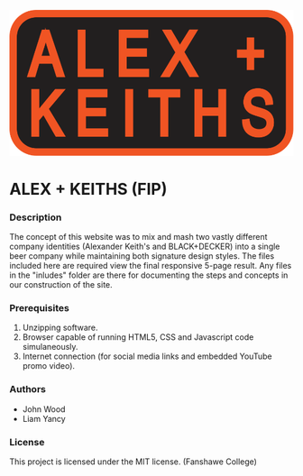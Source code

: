 ![FIP LOGO](images/AlexKeiths_Logo.svg)

# ALEX + KEITHS (FIP)

### Description
The concept of this website was to mix and mash two vastly different company identities (Alexander Keith's and BLACK+DECKER) into a single beer company while maintaining both signature design styles. The files included here are required view the final responsive 5-page result. Any files in the "inludes" folder are there for documenting the steps and concepts in our construction of the site.

### Prerequisites
1) Unzipping software.
2) Browser capable of running HTML5, CSS and Javascript code simulaneously.
3) Internet connection (for social media links and embedded YouTube promo video).

### Authors
- John Wood
- Liam Yancy

### License
This project is licensed under the MIT license. (Fanshawe College)
